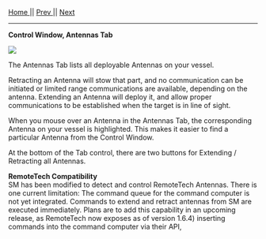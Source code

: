 [Home ](https://github.com/PapaJoesSoup/ShipManifest/wiki)|| [Prev ](https://github.com/PapaJoesSoup/ShipManifest/wiki/1.6.2-Solar-Panels-Tab)|| [Next](https://github.com/PapaJoesSoup/ShipManifest/wiki/1.6.4-Lights-Tab)
***
**Control Window, Antennas Tab**

![](http://i.imgur.com/6nxhxY1.png)

The Antennas Tab lists all deployable Antennas on your vessel.

Retracting an Antenna will stow that part, and no communication can be initiated or limited range communications are available, depending on the antenna.  Extending an Antenna will deploy it, and allow proper communications to be established when the target is in line of sight.

When you mouse over an Antenna in the Antennas Tab, the corresponding Antenna on your vessel is highlighted.  This makes it easier to find a particular Antenna from the Control Window.

At the bottom of the Tab control, there are two buttons for Extending / Retracting all Antennas.

**RemoteTech Compatibility**  
SM has been modified to detect and control RemoteTech Antennas.  There is one current limitation:  The command queue for the command computer is not yet integrated.  Commands to extend and retract antennas from SM are executed immediately.   Plans are to add this capability in an upcoming release, as RemoteTech now exposes as of version 1.6.4) inserting commands into the command computer via their API,